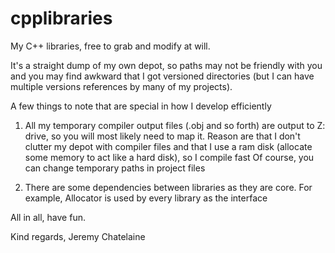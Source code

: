 cpplibraries
============

My C++ libraries, free to grab and modify at will.

It's a straight dump of my own depot, so paths may not be friendly with you and you may find awkward that I got versioned directories (but I can have multiple versions references by many of my projects).

A few things to note that are special in how I develop efficiently

1. All my temporary compiler output files (.obj and so forth) are output to Z: drive, so you will most likely need to map it.
Reason are that I don't clutter my depot with compiler files and that I use a ram disk (allocate some memory to act like a hard disk), so I compile fast
Of course, you can change temporary paths in project files

2. There are some dependencies between libraries as they are core. For example, Allocator is used by every library as the interface


All in all, have fun.


Kind regards,
Jeremy Chatelaine
